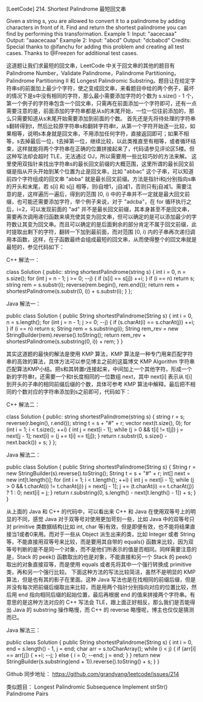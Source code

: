[LeetCode] 214. Shortest Palindrome 最短回文串 

 
Given a string s, you are allowed to convert it to a palindrome by adding characters in front of it. Find and return the shortest palindrome you can find by performing this transformation.
Example 1:
Input: "aacecaaa"
Output: "aaacecaaa"
Example 2:
Input: "abcd"
Output: "dcbabcd"
Credits:
Special thanks to @ifanchu for adding this problem and creating all test cases. Thanks to @Freezen for additional test cases.
 
这道题让我们求最短的回文串，LeetCode 中关于回文串的其他的题目有 Palindrome Number，Validate Palindrome，Palindrome Partitioning，Palindrome Partitioning II 和 Longest Palindromic Substring。题目让在给定字符串s的前面加上最少个字符，使之变成回文串，来看题目中给的两个例子，最坏的情况下是s中没有相同的字符，那么最小需要添加字符的个数为 s.size() - 1 个，第一个例子的字符串包含一个回文串，只需再在前面添加一个字符即可，还有一点需要注意的是，前面添加的字符串都是从s的末尾开始，一位一位往前添加的，那么只需要知道从s末尾开始需要添加到前面的个数。
首先还是先将待处理的字符串s翻转得到t，然后比较原字符串s和翻转字符串t，从第一个字符开始逐一比较，如果相等，说明s本身就是回文串，不用添加任何字符，直接返回即可；如果不相等，s去掉最后一位，t去掉第一位，继续比较，以此类推直至有相等，或者循环结束，这样就能将两个字符串在正确的位置拼接起来了，代码请参见评论区5楼。但这种写法却会超时 TLE，无法通过 OJ，所以需要用一些比较巧妙的方法来解。
这里使用双指针来找出字符串s的最长回文前缀的大概范围，这里所谓的最长回文前缀是指从开头开始到某个位置为止是回文串，比如 "abbac" 这个子串，可以知道前四个字符组成的回文串 "abba" 就是最长回文前缀。方法是指针i和j分别指向s串的开头和末尾，若 s[i] 和 s[j] 相等，则i自增1，j自减1，否则只有j自减1。需要注意的是，这样遍历一遍后，得到的范围 [0, i) 中的子串并不一定就是最大回文前缀，也可能还需要添加字符，举个例子来说，对于 "adcba"，在 for 循环执行之后，i=2，可以发现前面的 "ad" 并不是最长回文前缀，其本身甚至不是回文串，需要再次调用递归函数来填充使其变为回文串，但可以确定的是可以添加最少的字符数让其变为回文串。而且可以确定的是后面剩余的部分肯定不属于回文前缀，此时提取出剩下的字符，翻转一下加到最前面，而对范围 [0, i) 内的子串再次递归调用本函数，这样，在子函数最终会组成最短的回文串，从而使得整个的回文串就是最短的，参见代码如下：
 
C++ 解法一：

class Solution {
public:
    string shortestPalindrome(string s) {
        int i = 0, n = s.size();
        for (int j = n - 1; j >= 0; --j) {
            if (s[i] == s[j]) ++i;
        }
        if (i == n) return s;
        string rem = s.substr(i);
        reverse(rem.begin(), rem.end());
        return rem + shortestPalindrome(s.substr(0, i)) + s.substr(i);
    }
};

 
Java 解法一：

public class Solution {
    public String shortestPalindrome(String s) {
        int i = 0, n = s.length();
        for (int j = n - 1; j >= 0; --j) {
            if (s.charAt(i) == s.charAt(j)) ++i;
        }
        if (i == n) return s;
        String rem = s.substring(i);
        String rem_rev = new StringBuilder(rem).reverse().toString();
        return rem_rev + shortestPalindrome(s.substring(0, i)) + rem;
    }
}

 
其实这道题的最快的解法是使用 KMP 算法，KMP 算法是一种专门用来匹配字符串的高效的算法，具体方法可以参见博主之前的这篇博文 KMP Algorithm 字符串匹配算法KMP小结。把s和其转置r连接起来，中间加上一个其他字符，形成一个新的字符串t，还需要一个和t长度相同的一位数组 next，其中 next[i] 表示从 t[i] 到开头的子串的相同前缀后缀的个数，具体可参考 KMP 算法中解释。最后把不相同的个数对应的字符串添加到s之前即可，代码如下：
 
C++ 解法二：

class Solution {
public:
    string shortestPalindrome(string s) {
        string r = s;
        reverse(r.begin(), r.end());
        string t = s + "#" + r;
        vector<int> next(t.size(), 0);
        for (int i = 1; i < t.size(); ++i) {
            int j = next[i - 1];
            while (j > 0 && t[i] != t[j]) j = next[j - 1];
            next[i] = (j += t[i] == t[j]);
        }
        return r.substr(0, s.size() - next.back()) + s;
    }
};

 
Java 解法二：

public class Solution {
    public String shortestPalindrome(String s) {
        String r = new StringBuilder(s).reverse().toString();
        String t = s + "#" + r;
        int[] next = new int[t.length()];
        for (int i = 1; i < t.length(); ++i) {
            int j = next[i - 1];
            while (j > 0 && t.charAt(i) != t.charAt(j)) j = next[j - 1];
            j += (t.charAt(i) == t.charAt(j)) ? 1 : 0;
            next[i] = j;
        }
        return r.substring(0, s.length() - next[t.length() - 1]) + s;
    }
}

 
从上面的 Java 和 C++ 的代码中，可以看出来 C++ 和 Java 在使用双等号上的明显的不同，感觉 Java 对于双等号对使用更加苛刻一些，比如 Java 中的双等号只对 primitive 类数据结构(比如 int, char 等)有效，但是即便有效，也不能将结果直接当1或者0来用。而对于一些从 Object 派生出来的类，比如 Integer 或者 String 等，不能直接用双等号来比较，而是要用其自带的 equals() 函数来比较，因为双等号判断的是不是同一个对象，而不是他们所表示的值是否相同。同样需要注意的是，Stack 的 peek() 函数取出的也是对象，不能直接和另一个 Stack 的 peek() 取出的对象直接双等，而是使用 equals 或者先将其中一个强行转换成 primitive 类，再和另一个强行比较。
下面这种方法的写法比较简洁，虽然不是明显的 KMP 算法，但是也有其的影子在里面。这种 Java 写法也是在找相同的前缀后缀，但是并没有每次把前缀后缀取出来比较，而是用两个指针分别指向对应的位置比较，然后用 end 指向相同后缀的起始位置，最后再根据 end 的值来拼接两个字符串。有意思的是这种方法对应的 C++ 写法会 TLE，跟上面正好相反，那么我们是否能得出 Java 的 substring 操作略慢，而 C++ 的 reverse 略慢呢，博主也仅仅是猜测而已。
 
Java 解法三：

public class Solution {
    public String shortestPalindrome(String s) {
        int i = 0, end = s.length() - 1, j = end;
        char arr = s.toCharArray();
        while (i < j) {
            if (arr[i] == arr[j]) {
                ++i; --j;
            } else {
                i = 0; --end; j = end;
            }
        }
        return new StringBuilder(s.substring(end + 1)).reverse().toString() + s;
    }
}

 
Github 同步地址：
https://github.com/grandyang/leetcode/issues/214
 
类似题目：
Longest Palindromic Subsequence
Implement strStr()
Palindrome Pairs 